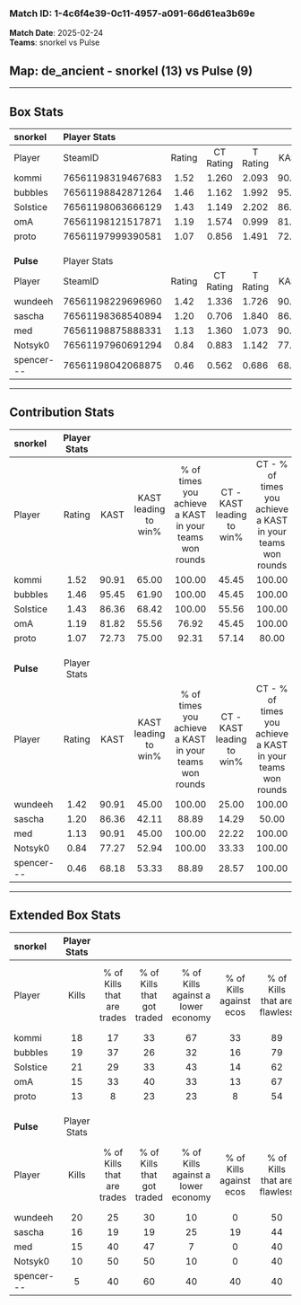 ### Match ID: 1-4c6f4e39-0c11-4957-a091-66d61ea3b69e  
**Match Date**: 2025-02-24  
**Teams**: snorkel vs Pulse  

## **Map**: de_ancient - snorkel (13) vs Pulse (9)  
---  

## Box Stats  

| **snorkel** | Player Stats      |        |           |          |       |       |       |         |        |      |     |
| :- | :- | :-: | :-: | :-: | :-: | :-: | :-: | :-: | :-: | :-: | :-: |
| Player      | SteamID           | Rating | CT Rating | T Rating | KAST  |  ADR  | Kills | Assists | Deaths | K/D  | HS% |
| kommi       | 76561198319467683 |  1.52  |   1.260   |  2.093   | 90.91 | 112.6 |  18   |   14    |   14   | 1.29 | 33  |
| bubbIes     | 76561198842871264 |  1.46  |   1.162   |  1.992   | 95.45 | 66.6  |  19   |    3    |   11   | 1.73 | 47  |
| Solstice    | 76561198063666129 |  1.43  |   1.149   |  2.202   | 86.36 | 86.7  |  21   |    6    |   16   | 1.31 | 38  |
| omA         | 76561198121517871 |  1.19  |   1.574   |  0.999   | 81.82 | 79.9  |  15   |    6    |   14   | 1.07 | 46  |
| proto       | 76561197999390581 |  1.07  |   0.856   |  1.491   | 72.73 | 64.7  |  13   |    6    |   11   | 1.18 | 38  |
|             |                   |        |           |          |       |       |       |         |        |      |     |
|             |                   |        |           |          |       |       |       |         |        |      |     |
|             |                   |        |           |          |       |       |       |         |        |      |     |
| **Pulse**   | Player Stats      |        |           |          |       |       |       |         |        |      |     |
| Player      | SteamID           | Rating | CT Rating | T Rating | KAST  |  ADR  | Kills | Assists | Deaths | K/D  | HS% |
| wundeeh     | 76561198229696960 |  1.42  |   1.336   |  1.726   | 90.91 | 97.4  |  20   |    3    |   17   | 1.18 | 55  |
| sascha      | 76561198368540894 |  1.20  |   0.706   |  1.840   | 86.36 | 85.1  |  16   |    5    |   17   | 0.94 | 43  |
| med         | 76561198875888331 |  1.13  |   1.360   |  1.073   | 90.91 | 71.2  |  15   |    5    |   18   | 0.83 | 26  |
| Notsyk0     | 76561197960691294 |  0.84  |   0.883   |  1.142   | 77.27 | 56.5  |  10   |    7    |   16   | 0.63 | 70  |
| spencer---  | 76561198042068875 |  0.46  |   0.562   |  0.686   | 68.18 | 32.8  |   5   |    7    |   18   | 0.28 | 40  |
---  

## Contribution Stats  

| **snorkel** | Player Stats |       |                      |                                                        |                           |                                                             |                          |                                                            |
| :- | :-: | :-: | :-: | :-: | :-: | :-: | :-: | :-: |
| Player      |    Rating    | KAST  | KAST leading to win% | % of times you achieve a KAST in your teams won rounds | CT - KAST leading to win% | CT - % of times you achieve a KAST in your teams won rounds | T - KAST leading to win% | T - % of times you achieve a KAST in your teams won rounds |
| kommi       |     1.52     | 90.91 |        65.00         |                         100.00                         |           45.45           |                           100.00                            |          88.89           |                           100.00                           |
| bubbIes     |     1.46     | 95.45 |        61.90         |                         100.00                         |           45.45           |                           100.00                            |          80.00           |                           100.00                           |
| Solstice    |     1.43     | 86.36 |        68.42         |                         100.00                         |           55.56           |                           100.00                            |          80.00           |                           100.00                           |
| omA         |     1.19     | 81.82 |        55.56         |                         76.92                          |           45.45           |                           100.00                            |          71.43           |                           62.50                            |
| proto       |     1.07     | 72.73 |        75.00         |                         92.31                          |           57.14           |                            80.00                            |          88.89           |                           100.00                           |
|             |              |       |                      |                                                        |                           |                                                             |                          |                                                            |
|             |              |       |                      |                                                        |                           |                                                             |                          |                                                            |
|             |              |       |                      |                                                        |                           |                                                             |                          |                                                            |
| **Pulse**   | Player Stats |       |                      |                                                        |                           |                                                             |                          |                                                            |
| Player      |    Rating    | KAST  | KAST leading to win% | % of times you achieve a KAST in your teams won rounds | CT - KAST leading to win% | CT - % of times you achieve a KAST in your teams won rounds | T - KAST leading to win% | T - % of times you achieve a KAST in your teams won rounds |
| wundeeh     |     1.42     | 90.91 |        45.00         |                         100.00                         |           25.00           |                           100.00                            |          58.33           |                           100.00                           |
| sascha      |     1.20     | 86.36 |        42.11         |                         88.89                          |           14.29           |                            50.00                            |          58.33           |                           100.00                           |
| med         |     1.13     | 90.91 |        45.00         |                         100.00                         |           22.22           |                           100.00                            |          63.64           |                           100.00                           |
| Notsyk0     |     0.84     | 77.27 |        52.94         |                         100.00                         |           33.33           |                           100.00                            |          63.64           |                           100.00                           |
| spencer---  |     0.46     | 68.18 |        53.33         |                         88.89                          |           28.57           |                           100.00                            |          75.00           |                           85.71                            |
---  

## Extended Box Stats  

| **snorkel** | Player Stats |                            |                            |                                    |                         |                              |                                 |        |                             |                                     |                          |                               |                            |
| :- | :-: | :-: | :-: | :-: | :-: | :-: | :-: | :-: | :-: | :-: | :-: | :-: | :-: |
| Player      |    Kills     | % of Kills that are trades | % of Kills that got traded | % of Kills against a lower economy | % of Kills against ecos | % of Kills that are flawless | % of Kills that are close duels | Deaths | % of Deaths that get traded | % of Deaths against a lower economy | % of Deaths against ecos | % of Deaths that are flawless | % of Deaths that are close |
| kommi       |      18      |             17             |             33             |                 67                 |           33            |              89              |                0                |   14   |             36              |                 21                  |            0             |              29               |             14             |
| bubbIes     |      19      |             37             |             26             |                 32                 |           16            |              79              |               11                |   11   |             27              |                 27                  |            18            |              73               |             9              |
| Solstice    |      21      |             29             |             33             |                 43                 |           14            |              62              |               19                |   16   |             50              |                 25                  |            13            |              44               |             6              |
| omA         |      15      |             33             |             40             |                 33                 |           13            |              67              |                7                |   14   |             36              |                 36                  |            14            |              36               |             7              |
| proto       |      13      |             8              |             23             |                 23                 |            8            |              54              |                8                |   11   |             27              |                  9                  |            9             |              45               |             0              |
|             |              |                            |                            |                                    |                         |                              |                                 |        |                             |                                     |                          |                               |                            |
|             |              |                            |                            |                                    |                         |                              |                                 |        |                             |                                     |                          |                               |                            |
|             |              |                            |                            |                                    |                         |                              |                                 |        |                             |                                     |                          |                               |                            |
| **Pulse**   | Player Stats |                            |                            |                                    |                         |                              |                                 |        |                             |                                     |                          |                               |                            |
| Player      |    Kills     | % of Kills that are trades | % of Kills that got traded | % of Kills against a lower economy | % of Kills against ecos | % of Kills that are flawless | % of Kills that are close duels | Deaths | % of Deaths that get traded | % of Deaths against a lower economy | % of Deaths against ecos | % of Deaths that are flawless | % of Deaths that are close |
| wundeeh     |      20      |             25             |             30             |                 10                 |            0            |              50              |                0                |   17   |             29              |                 18                  |            0             |              59               |             18             |
| sascha      |      16      |             19             |             19             |                 25                 |           19            |              44              |               13                |   17   |             29              |                 18                  |            6             |              82               |             6              |
| med         |      15      |             40             |             47             |                 7                  |            0            |              40              |                7                |   18   |             17              |                 17                  |            6             |              83               |             0              |
| Notsyk0     |      10      |             50             |             50             |                 10                 |            0            |              40              |               20                |   16   |             44              |                 13                  |            0             |              50               |             13             |
| spencer---  |      5       |             40             |             60             |                 40                 |           40            |              40              |                0                |   18   |             39              |                 11                  |            0             |              78               |             11             |
